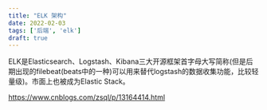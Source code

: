 ```yaml
---
title: "ELK 架构"
date: 2022-02-03
tags: ['后端', 'elk']
draft: true
---
```


ELK是Elasticsearch、Logstash、Kibana三大开源框架首字母大写简称(但是后期出现的filebeat(beats中的一种)可以用来替代logstash的数据收集功能，比较轻量级)。市面上也被成为Elastic Stack。

<https://www.cnblogs.com/zsql/p/13164414.html>
